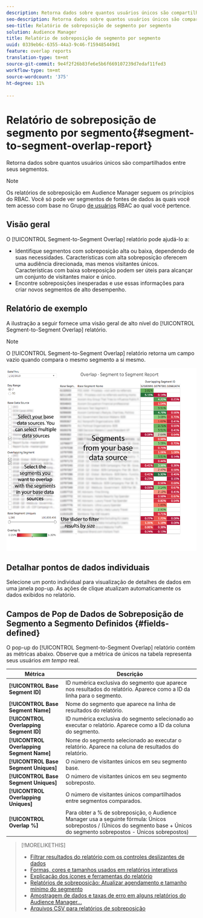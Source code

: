 ```yaml
---
description: Retorna dados sobre quantos usuários únicos são compartilhados entre seus segmentos.
seo-description: Retorna dados sobre quantos usuários únicos são compartilhados entre seus segmentos.
seo-title: Relatório de sobreposição de segmento por segmento
solution: Audience Manager
title: Relatório de sobreposição de segmento por segmento
uuid: 0339eb6c-6355-44a3-9c46-f159485449d1
feature: overlap reports
translation-type: tm+mt
source-git-commit: 9e4f2f26b83fe6e5b6f669107239d7edaf11fed3
workflow-type: tm+mt
source-wordcount: '375'
ht-degree: 11%

---
```



# Relatório de sobreposição de segmento por segmento{#segment-to-segment-overlap-report}

Retorna dados sobre quantos usuários únicos são compartilhados entre seus segmentos.

>[!NOTE]
>
>Os relatórios de sobreposição em Audience Manager seguem os princípios do RBAC. Você só pode ver segmentos de fontes de dados às quais você tem acesso com base no Grupo [de usuários](/help/using/features/administration/administration-overview.md) RBAC ao qual você pertence.

<!-- 

c_segment_segment_overlap.xml

 -->

## Visão geral

O [!UICONTROL Segment-to-Segment Overlap] relatório pode ajudá-lo a:

* Identifique segmentos com sobreposição alta ou baixa, dependendo de suas necessidades. Características com alta sobreposição oferecem uma audiência direcionada, mas menos visitantes únicos. Características com baixa sobreposição podem ser úteis para alcançar um conjunto de visitantes maior e único.
* Encontre sobreposições inesperadas e use essas informações para criar novos segmentos de alto desempenho.

## Relatório de exemplo

A ilustração a seguir fornece uma visão geral de alto nível do [!UICONTROL Segment-to-Segment Overlap] relatório.

>[!NOTE]
>
>O [!UICONTROL Segment-to-Segment Overlap] relatório retorna um campo vazio quando compara o mesmo segmento a si mesmo.

![](assets/segment-to-segment-overlap.png)

## Detalhar pontos de dados individuais

Selecione um ponto individual para visualização de detalhes de dados em uma janela pop-up. As ações de clique atualizam automaticamente os dados exibidos no relatório.

## Campos de Pop de Dados de Sobreposição de Segmento a Segmento Definidos {#fields-defined}

<!-- 

r_s2s_data_pop.xml

 -->

O pop-up do [!UICONTROL Segment-to-Segment Overlap] relatório contém as métricas abaixo. Observe que a métrica de únicos na tabela representa seus usuários *em tempo* real.

| Métrica | Descrição |
|---|---|
| **[!UICONTROL Base Segment ID]** | ID numérica exclusiva do segmento que aparece nos resultados do relatório. Aparece como a ID da linha para o segmento. |
| **[!UICONTROL Base Segment Name]** | Nome do segmento que aparece na linha de resultados do relatório. |
| **[!UICONTROL Overlapping Segment ID]** | ID numérica exclusiva do segmento selecionado ao executar o relatório. Aparece como a ID da coluna do segmento. |
| **[!UICONTROL Overlapping Segment Name]** | Nome do segmento selecionado ao executar o relatório. Aparece na coluna de resultados do relatório. |
| **[!UICONTROL Base Segment Uniques]** | O número de visitantes únicos em seu segmento base. |
| **[!UICONTROL Base Segment Uniques]** | O número de visitantes únicos em seu segmento sobreposto. |
| **[!UICONTROL Overlapping Uniques]** | O número de visitantes únicos compartilhados entre segmentos comparados. |
| **[!UICONTROL Overlap %]** | Para obter a % de sobreposição, o Audience Manager usa a seguinte fórmula: Únicos sobrepostos / (Únicos do segmento base + Únicos do segmento sobrepostos - Únicos sobrepostos) |



>[!MORELIKETHIS]
>
>* [Filtrar resultados do relatório com os controles deslizantes de dados](../../reporting/dynamic-reports/data-sliders.md)
>* [Formas, cores e tamanhos usados em relatórios interativos](../../reporting/dynamic-reports/interactive-report-technology.md#shapes-colors-sizes)
>* [Explicação dos ícones e ferramentas do relatório](../../reporting/dynamic-reports/interactive-report-technology.md#icons-tools-explained)
>* [Relatórios de sobreposição: Atualizar agendamento e tamanho mínimo do segmento](../../reporting/dynamic-reports/overlap-minimum-segment-size.md)
>* [Amostragem de dados e taxas de erro em alguns relatórios do Audience Manager...](../../reporting/report-sampling.md)
>* [Arquivos CSV para relatórios de sobreposição](../../reporting/dynamic-reports/overlap-csv-files.md)